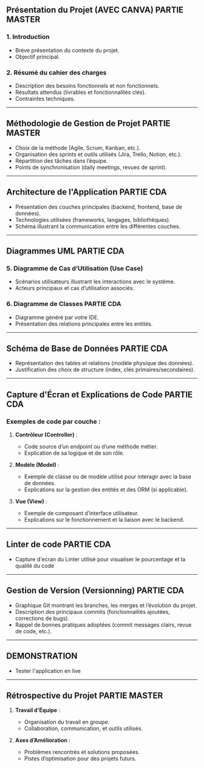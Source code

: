 ## **Présentation du Projet (AVEC CANVA) PARTIE MASTER**  

### **1. Introduction**
- Brève présentation du contexte du projet.  
- Objectif principal.

### **2. Résumé du cahier des charges**
- Description des besoins fonctionnels et non fonctionnels.  
- Résultats attendus (livrables et fonctionnalités clés).  
- Contraintes techniques.

---

## **Méthodologie de Gestion de Projet  PARTIE MASTER**  
- Choix de la méthode (Agile, Scrum, Kanban, etc.).  
- Organisation des sprints et outils utilisés (Jira, Trello, Notion, etc.).  
- Répartition des tâches dans l’équipe.  
- Points de synchronisation (daily meetings, revues de sprint).  

---

## **Architecture de l'Application PARTIE CDA**  
- Présentation des couches principales (backend, frontend, base de données).  
- Technologies utilisées (frameworks, langages, bibliothèques).  
- Schéma illustrant la communication entre les différentes couches.

---

## **Diagrammes UML PARTIE CDA**  
### **5. Diagramme de Cas d’Utilisation (Use Case)**  
- Scénarios utilisateurs illustrant les interactions avec le système.  
- Acteurs principaux et cas d’utilisation associés.  

### **6. Diagramme de Classes PARTIE CDA**  
- Diagramme généré par votre IDE.  
- Présentation des relations principales entre les entités.  

---

## **Schéma de Base de Données PARTIE CDA**  
- Représentation des tables et relations (modèle physique des données).  
- Justification des choix de structure (index, clés primaires/secondaires).  

---

## **Capture d'Écran et Explications de Code PARTIE CDA**  
### **Exemples de code par couche :**
1. **Contrôleur (Controller)** :  
   - Code source d’un endpoint ou d’une méthode métier.  
   - Explication de sa logique et de son rôle.
   
2. **Modèle (Model)** :  
   - Exemple de classe ou de modèle utilisé pour interagir avec la base de données.  
   - Explications sur la gestion des entités et des ORM (si applicable).  

3. **Vue (View)** :  
   - Exemple de composant d’interface utilisateur.  
   - Explications sur le fonctionnement et la liaison avec le backend.  

---
## **Linter de code PARTIE CDA**
- Capture d'ecran du Linter utilisé pour visualiser le pourcentage et la qualité du code
---

## **Gestion de Version (Versionning) PARTIE CDA**  
- Graphique Git montrant les branches, les merges et l’évolution du projet.  
- Description des principaux commits (fonctionnalités ajoutées, corrections de bugs).  
- Rappel de bonnes pratiques adoptées (commit messages clairs, revue de code, etc.).  

---
## **DEMONSTRATION** 
- Tester l'application en live 
---

## **Rétrospective du Projet  PARTIE MASTER**  
1. **Travail d'Équipe** :  
   - Organisation du travail en groupe.  
   - Collaboration, communication, et outils utilisés.  

2. **Axes d’Amélioration** :  
   - Problèmes rencontrés et solutions proposées.  
   - Pistes d’optimisation pour des projets futurs.  
